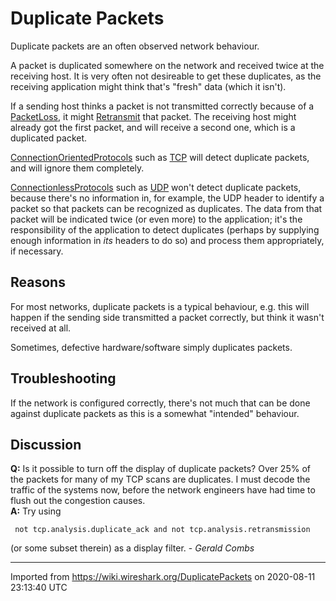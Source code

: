 # Duplicate Packets

Duplicate packets are an often observed network behaviour.

A packet is duplicated somewhere on the network and received twice at the receiving host. It is very often not desireable to get these duplicates, as the receiving application might think that's "fresh" data (which it isn't).

If a sending host thinks a packet is not transmitted correctly because of a [PacketLoss](/PacketLoss), it might [Retransmit](/Retransmit) that packet. The receiving host might already got the first packet, and will receive a second one, which is a duplicated packet.

[ConnectionOrientedProtocols](/ConnectionOrientedProtocols) such as [TCP](/TCP) will detect duplicate packets, and will ignore them completely.

[ConnectionlessProtocols](/ConnectionlessProtocols) such as [UDP](/UDP) won't detect duplicate packets, because there's no information in, for example, the UDP header to identify a packet so that packets can be recognized as duplicates. The data from that packet will be indicated twice (or even more) to the application; it's the responsibility of the application to detect duplicates (perhaps by supplying enough information in *its* headers to do so) and process them appropriately, if necessary.

## Reasons

For most networks, duplicate packets is a typical behaviour, e.g. this will happen if the sending side transmitted a packet correctly, but think it wasn't received at all.

Sometimes, defective hardware/software simply duplicates packets.

## Troubleshooting

If the network is configured correctly, there's not much that can be done against duplicate packets as this is a somewhat "intended" behaviour.

## Discussion

**Q:** Is it possible to turn off the display of duplicate packets? Over 25% of the packets for many of my TCP scans are duplicates. I must decode the traffic of the systems now, before the network engineers have had time to flush out the congestion causes.  
**A:** Try using

``` 
 not tcp.analysis.duplicate_ack and not tcp.analysis.retransmission
```

(or some subset therein) as a display filter. - *Gerald Combs*

---

Imported from https://wiki.wireshark.org/DuplicatePackets on 2020-08-11 23:13:40 UTC
